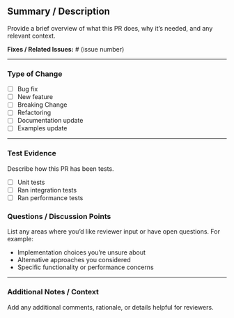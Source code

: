 ## Summary / Description

Provide a brief overview of what this PR does, why it’s needed, and any relevant context.

**Fixes / Related Issues:** # (issue number)

______________________________________________________________________

### Type of Change

- [ ] Bug fix
- [ ] New feature
- [ ] Breaking Change
- [ ] Refactoring
- [ ] Documentation update
- [ ] Examples update

______________________________________________________________________

### Test Evidence

Describe how this PR has been tests.

- [ ] Unit tests
- [ ] Ran integration tests
- [ ] Ran performance tests

### Questions / Discussion Points

List any areas where you’d like reviewer input or have open questions. For example:

- Implementation choices you’re unsure about
- Alternative approaches you considered
- Specific functionality or performance concerns

______________________________________________________________________

### Additional Notes / Context

Add any additional comments, rationale, or details helpful for reviewers.
